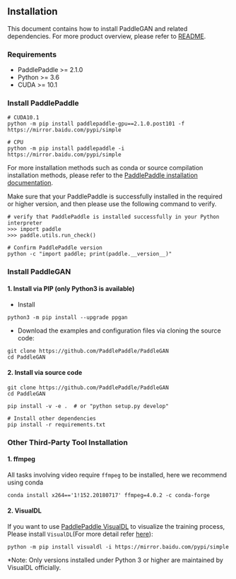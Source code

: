 

## Installation

This document contains how to install PaddleGAN and related dependencies. For more product overview, please refer to [README](https://github.com/PaddlePaddle/PaddleGAN/blob/develop/README_en.md).

### Requirements

* PaddlePaddle >= 2.1.0
* Python >= 3.6
* CUDA >= 10.1

### Install PaddlePaddle
```
# CUDA10.1
python -m pip install paddlepaddle-gpu==2.1.0.post101 -f https://mirror.baidu.com/pypi/simple

# CPU
python -m pip install paddlepaddle -i https://mirror.baidu.com/pypi/simple
```

For more installation methods such as conda or source compilation installation methods, please refer to the [PaddlePaddle installation documentation](https://www.paddlepaddle.org.cn/documentation/docs/en/install/index_en.html).

Make sure that your PaddlePaddle is successfully installed in the required or higher version, and then please use the following command to verify.

```
# verify that PaddlePaddle is installed successfully in your Python interpreter
>>> import paddle
>>> paddle.utils.run_check()

# Confirm PaddlePaddle version
python -c "import paddle; print(paddle.__version__)"
```

### Install PaddleGAN

#### 1. Install via PIP (only Python3 is available)

* Install

```
python3 -m pip install --upgrade ppgan
```

* Download the examples and configuration files via cloning the source code:

```
git clone https://github.com/PaddlePaddle/PaddleGAN
cd PaddleGAN
```

#### 2. Install via source code

```
git clone https://github.com/PaddlePaddle/PaddleGAN
cd PaddleGAN

pip install -v -e .  # or "python setup.py develop"

# Install other dependencies
pip install -r requirements.txt
```

### Other Third-Party Tool Installation

#### 1. ffmpeg

All tasks involving video require `ffmpeg` to be installed, here we recommend using conda

```
conda install x264=='1!152.20180717' ffmpeg=4.0.2 -c conda-forge
```

#### 2. VisualDL
If you want to use [PaddlePaddle VisualDL](https://github.com/PaddlePaddle/VisualDL) to visualize the training process, Please install `VisualDL`(For more detail refer [here](./get_started.md)):

```
python -m pip install visualdl -i https://mirror.baidu.com/pypi/simple
```

*Note: Only versions installed under Python 3 or higher are maintained by VisualDL officially.
